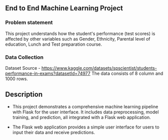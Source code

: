 ## End to End Machine Learning Project

### Problem statement
This project understands how the student's performance (test scores) is affected by other variables such as Gender, Ethnicity, Parental level of education, Lunch and Test preparation course.

### Data Collection
Dataset Source - https://www.kaggle.com/datasets/spscientist/students-performance-in-exams?datasetId=74977
The data consists of 8 column and 1000 rows.

## Description
* This project demonstrates a comprehensive machine learning pipeline with Flask for the user interface. It includes data preprocessing, model training, and prediction, all integrated with a Flask web application.

* The Flask web application provides a simple user interface for users to input their data and receive predictions. 
